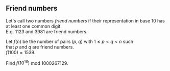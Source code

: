 ## Friend numbers



Let's call two numbers *friend numbers* if their representation in base $10$ has at least one common digit.  
E.g. $1123$ and $3981$ are friend numbers.

Let $f(n)$ be the number of pairs $(p, q)$ with $1\le p\lt q\lt n$ such that $p$ and $q$ are friend numbers.  
$f(100)=1539$.

Find $f(10^{18})$ mod $1000267129$.



